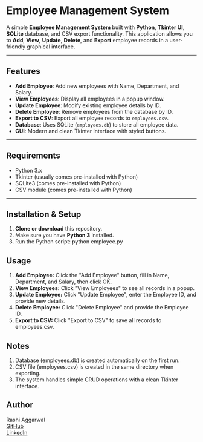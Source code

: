 # Employee Management System

A simple **Employee Management System** built with **Python**, **Tkinter UI**, **SQLite** database, and CSV export functionality. This application allows you to **Add**, **View**, **Update**, **Delete**, and **Export** employee records in a user-friendly graphical interface.

---

## Features

- **Add Employee**: Add new employees with Name, Department, and Salary.
- **View Employees**: Display all employees in a popup window.
- **Update Employee**: Modify existing employee details by ID.
- **Delete Employee**: Remove employees from the database by ID.
- **Export to CSV**: Export all employee records to `employees.csv`.
- **Database**: Uses SQLite (`employees.db`) to store all employee data.
- **GUI**: Modern and clean Tkinter interface with styled buttons.

---

## Requirements

- Python 3.x
- Tkinter (usually comes pre-installed with Python)
- SQLite3 (comes pre-installed with Python)
- CSV module (comes pre-installed with Python)

---

## Installation & Setup

1. **Clone or download** this repository.
2. Make sure you have **Python 3** installed.
3. Run the Python script: python employee.py

## Usage

1. **Add Employee:** Click the "Add Employee" button, fill in Name, Department, and Salary, then click OK.
2. **View Employees:** Click "View Employees" to see all records in a popup.
3. **Update Employee:** Click "Update Employee", enter the Employee ID, and provide new details.
4. **Delete Employee:** Click "Delete Employee" and provide the Employee ID.
5. **Export to CSV:** Click "Export to CSV" to save all records to employees.csv.

## Notes

1. Database (employees.db) is created automatically on the first run.
2. CSV file (employees.csv) is created in the same directory when exporting.
3. The system handles simple CRUD operations with a clean Tkinter interface.

## Author 

Rashi Aggarwal<br>
<a href="https://github.com">GitHub</a><br>
<a href="https://linkedin.com">LinkedIn</a>

